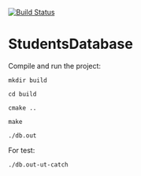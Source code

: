 [![Build Status](https://travis-ci.org/Angan7a/StudentsDatabase.svg?branch=master)](https://travis-ci.org/Angan7a/StudentsDatabase)

# StudentsDatabase

Compile and run the project:
    
    mkdir build

    cd build

    cmake ..

    make

    ./db.out

For test:

    ./db.out-ut-catch

